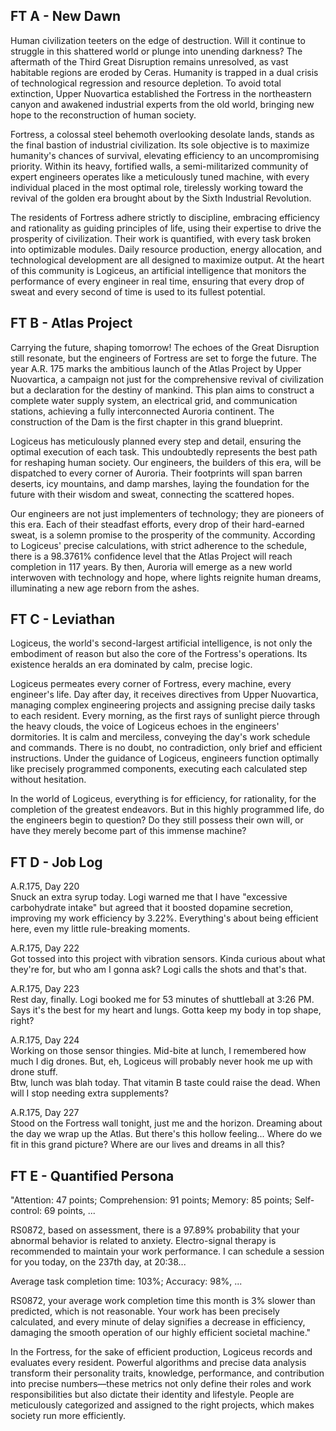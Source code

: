 ## FT A - New Dawn

Human civilization teeters on the edge of destruction. Will it continue to struggle in this shattered world or plunge into unending darkness? The aftermath of the Third Great Disruption remains unresolved, as vast habitable regions are eroded by Ceras. Humanity is trapped in a dual crisis of technological regression and resource depletion. To avoid total extinction, Upper Nuovartica established the Fortress in the northeastern canyon and awakened industrial experts from the old world, bringing new hope to the reconstruction of human society.

Fortress, a colossal steel behemoth overlooking desolate lands, stands as the final bastion of industrial civilization. Its sole objective is to maximize humanity's chances of survival, elevating efficiency to an uncompromising priority. Within its heavy, fortified walls, a semi-militarized community of expert engineers operates like a meticulously tuned machine, with every individual placed in the most optimal role, tirelessly working toward the revival of the golden era brought about by the Sixth Industrial Revolution.

The residents of Fortress adhere strictly to discipline, embracing efficiency and rationality as guiding principles of life, using their expertise to drive the prosperity of civilization. Their work is quantified, with every task broken into optimizable modules. Daily resource production, energy allocation, and technological development are all designed to maximize output. At the heart of this community is Logiceus, an artificial intelligence that monitors the performance of every engineer in real time, ensuring that every drop of sweat and every second of time is used to its fullest potential.


## FT B - Atlas Project

Carrying the future, shaping tomorrow! The echoes of the Great Disruption still resonate, but the engineers of Fortress are set to forge the future. The year A.R. 175 marks the ambitious launch of the Atlas Project by Upper Nuovartica, a campaign not just for the comprehensive revival of civilization but a declaration for the destiny of mankind. This plan aims to construct a complete water supply system, an electrical grid, and communication stations, achieving a fully interconnected Auroria continent. The construction of the  Dam is the first chapter in this grand blueprint.

Logiceus has meticulously planned every step and detail, ensuring the optimal execution of each task. This undoubtedly represents the best path for reshaping human society. Our engineers, the builders of this era, will be dispatched to every corner of Auroria. Their footprints will span barren deserts, icy mountains, and damp marshes, laying the foundation for the future with their wisdom and sweat, connecting the scattered hopes.

Our engineers are not just implementers of technology; they are pioneers of this era. Each of their steadfast efforts, every drop of their hard-earned sweat, is a solemn promise to the prosperity of the community. According to Logiceus' precise calculations, with strict adherence to the schedule, there is a 98.3761% confidence level that the Atlas Project will reach completion in 117 years. By then, Auroria will emerge as a new world interwoven with technology and hope, where lights reignite human dreams, illuminating a new age reborn from the ashes.


## FT C - Leviathan

Logiceus, the world's second-largest artificial intelligence, is not only the embodiment of reason but also the core of the Fortress's operations. Its existence heralds an era dominated by calm, precise logic.

Logiceus permeates every corner of Fortress, every machine, every engineer's life. Day after day, it receives directives from Upper Nuovartica, managing complex engineering projects and assigning precise daily tasks to each resident. Every morning, as the first rays of sunlight pierce through the heavy clouds, the voice of Logiceus echoes in the engineers' dormitories. It is calm and merciless, conveying the day's work schedule and commands. There is no doubt, no contradiction, only brief and efficient instructions. Under the guidance of Logiceus, engineers function optimally like precisely programmed components, executing each calculated step without hesitation.

In the world of Logiceus, everything is for efficiency, for rationality, for the completion of the greatest endeavors. But in this highly programmed life, do the engineers begin to question? Do they still possess their own will, or have they merely become part of this immense machine?


## FT D - Job Log

A.R.175, Day 220 <br>
Snuck an extra syrup today. Logi warned me that I have "excessive carbohydrate intake" but agreed that it boosted dopamine secretion, improving my work efficiency by 3.22%. Everything's about being efficient here, even my little rule-breaking moments.

A.R.175, Day 222 <br>
Got tossed into this project with vibration sensors. Kinda curious about what they're for, but who am I gonna ask? Logi calls the shots and that's that.

A.R.175, Day 223 <br>
Rest day, finally. Logi booked me for 53 minutes of shuttleball at 3:26 PM. Says it's the best for my heart and lungs. Gotta keep my body in top shape, right?

A.R.175, Day 224 <br>
Working on those sensor thingies. Mid-bite at lunch, I remembered how much I dig drones. But, eh, Logiceus will probably never hook me up with drone stuff.  <br>
Btw, lunch was blah today. That vitamin B taste could raise the dead. When will I stop needing extra supplements?

A.R.175, Day 227 <br>
Stood on the Fortress wall tonight, just me and the horizon. Dreaming about the day we wrap up the Atlas. But there's this hollow feeling... Where do we fit in this grand picture? Where are our lives and dreams in all this?


## FT E - Quantified Persona

"Attention: 47 points; Comprehension: 91 points; Memory: 85 points; Self-control: 69 points, ...

RS0872, based on assessment, there is a 97.89% probability that your abnormal behavior is related to anxiety. Electro-signal therapy is recommended to maintain your work performance. I can schedule a session for you today, on the 237th day, at 20:38...

Average task completion time: 103%; Accuracy: 98%, ...

RS0872, your average work completion time this month is 3% slower than predicted, which is not reasonable. Your work has been precisely calculated, and every minute of delay signifies a decrease in efficiency, damaging the smooth operation of our highly efficient societal machine."

In the Fortress, for the sake of efficient production, Logiceus records and evaluates every resident. Powerful algorithms and precise data analysis transform their personality traits, knowledge, performance, and contribution into precise numbers—these metrics not only define their roles and work responsibilities but also dictate their identity and lifestyle. People are meticulously categorized and assigned to the right projects, which makes society run more efficiently.
